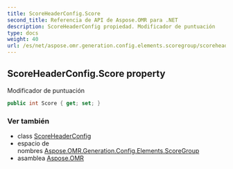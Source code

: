 ```yaml
---
title: ScoreHeaderConfig.Score
second_title: Referencia de API de Aspose.OMR para .NET
description: ScoreHeaderConfig propiedad. Modificador de puntuación
type: docs
weight: 40
url: /es/net/aspose.omr.generation.config.elements.scoregroup/scoreheaderconfig/score/
---
```

## ScoreHeaderConfig.Score property

Modificador de puntuación

```csharp
public int Score { get; set; }
```

### Ver también

* class [ScoreHeaderConfig](../)
* espacio de nombres [Aspose.OMR.Generation.Config.Elements.ScoreGroup](../../scoreheaderconfig/)
* asamblea [Aspose.OMR](../../../)


